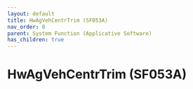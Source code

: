 ```yaml
---
layout: default
title: HwAgVehCentrTrim (SF053A)
nav_order: 8
parent: System Function (Applicative Software)
has_children: true
---
```

# HwAgVehCentrTrim (SF053A)
